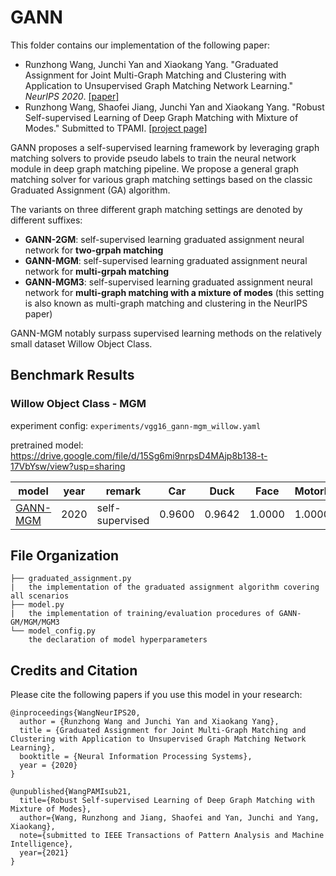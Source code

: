 # GANN

This folder contains our implementation of the following paper:
  * Runzhong Wang, Junchi Yan and Xiaokang Yang. "Graduated Assignment for Joint Multi-Graph Matching and Clustering with Application to Unsupervised Graph Matching Network Learning." _NeurIPS 2020_.
    [[paper]](https://papers.nips.cc/paper/2020/hash/e6384711491713d29bc63fc5eeb5ba4f-Abstract.html)
  * Runzhong Wang, Shaofei Jiang, Junchi Yan and Xiaokang Yang. "Robust Self-supervised Learning of Deep Graph Matching with Mixture of Modes." Submitted to TPAMI. 
    [[project page]](https://thinklab.sjtu.edu.cn/project/GANN-GM/index.html)

GANN proposes a self-supervised learning framework by leveraging graph matching solvers to provide pseudo labels to train the neural network module in deep graph matching pipeline. We propose a general graph matching solver for various graph matching settings based on the classic Graduated Assignment (GA) algorithm.

The variants on three different graph matching settings are denoted by different suffixes:
* **GANN-2GM**: self-supervised learning graduated assignment neural network for **two-grpah matching**
* **GANN-MGM**: self-supervised learning graduated assignment neural network for **multi-grpah matching**
* **GANN-MGM3**: self-supervised learning graduated assignment neural network for **multi-graph matching with a mixture of modes** (this setting is also known as multi-graph matching and clustering in the NeurIPS paper)

GANN-MGM notably surpass supervised learning methods on the relatively small dataset Willow Object Class.

## Benchmark Results
### Willow Object Class - MGM

experiment config: ``experiments/vgg16_gann-mgm_willow.yaml``

pretrained model: https://drive.google.com/file/d/15Sg6mi9nrpsD4MAjp8b138-t-17VbYsw/view?usp=sharing

| model                    | year | remark          | Car    | Duck   | Face   | Motorbike | Winebottle | mean   |
| ------------------------ | ---- | --------------- | ------ | ------ | ------ | --------- | ---------- | ------ |
| [GANN-MGM](/models/GANN) | 2020 | self-supervised | 0.9600 | 0.9642 | 1.0000 | 1.0000    | 0.9879     | 0.9906 |

## File Organization
```
├── graduated_assignment.py
|   the implementation of the graduated assignment algorithm covering all scenarios
├── model.py
|   the implementation of training/evaluation procedures of GANN-GM/MGM/MGM3
└── model_config.py
    the declaration of model hyperparameters
```

## Credits and Citation

Please cite the following papers if you use this model in your research:
```
@inproceedings{WangNeurIPS20,
  author = {Runzhong Wang and Junchi Yan and Xiaokang Yang},
  title = {Graduated Assignment for Joint Multi-Graph Matching and Clustering with Application to Unsupervised Graph Matching Network Learning},
  booktitle = {Neural Information Processing Systems},
  year = {2020}
}

@unpublished{WangPAMIsub21,
  title={Robust Self-supervised Learning of Deep Graph Matching with Mixture of Modes},
  author={Wang, Runzhong and Jiang, Shaofei and Yan, Junchi and Yang, Xiaokang},
  note={submitted to IEEE Transactions of Pattern Analysis and Machine Intelligence},
  year={2021}
}
```
